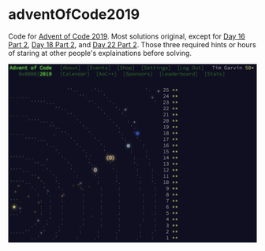 # adventOfCode2019

Code for [Advent of Code 2019](http://adventofcode.com/2019).  Most solutions original, except for [Day 16 Part 2](https://adventofcode.com/2019/day/16#part2), [Day 18 Part 2](https://adventofcode.com/2019/day/18#part2), and [Day 22 Part 2](https://adventofcode.com/2019/day/22#part2).  Those three required hints or hours of staring at other people's explainations before solving.

![Hooray!](hooray.png)
